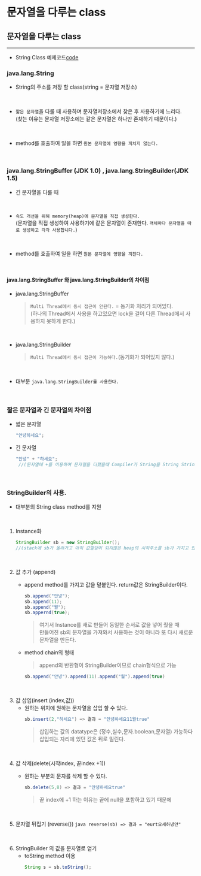 문자열을 다루는 class
==
## 문자열을 다루는 class
---
* String Class 예제코드[code](https://github.com/LeeWoooo/SIST_Class/blob/master/Java/Day(20.11.12)/String_Class/UseStringBuilder.java)
### java.lang.String 

* String의 주소를 저장 할 class(string = 문자열 저장소) 

<br>

* `짧은 문자열`을 다룰 때 사용하며 문자열저장소에서 찾은 후 사용하기에 느리다. <br>
(찾는 이유는 문자열 저장소에는 같은 문자열은 하나만 존재하기 때문이다.) 

<br>

* method를 호출하여 일을 하면 `원본 문자열에 영향을 끼치지 않는다.`

<br>

### java.lang.StringBuffer (JDK 1.0) , java.lang.StringBuilder(JDK 1.5)

* 긴 문자열을 다룰 때

<br>


* `속도 개선을 위해 memory(heap)에 문자열을 직접 생성한다.`<br>
(문자열을 직접 생성하여 사용하기에 같은 문자열이 존재한다. `객체마다 문자열을 따로 생성하고 각각 사용합니다.`)

<br>

* method를 호출하여 일을 하면 `원본 문자열에 영향을 끼친다.`

<br>

#### java.lang.StringBuffer 와 java.lang.StringBuilder의 차이점

* java.lang.StringBuffer
    > `Multi Thread에서 동시 접근이 안된다.` = 동기화 처리가 되어있다. <br>
    (하나의 Thread에서 사용을 하고있으면 lock을 걸어 다른 Thread에서 사용하지 못하게 한다.)

<br>

* java.lang.StringBuilder
    >`Multi Thread에서 동시 접근이 가능하다.`(동기화가 되어있지 않다.)

<br>

* 대부분 `java.lang.StringBuilder를 사용한다.`

<br>
   
### 짧은 문자열과 긴 문자열의 차이점

* 짧은 문자열
    ```java
    "안녕하세요";
    ```
* 긴 문자열 
    ```java
    "안녕" + "하세요";
     //(문자열에 +를 이용하여 문자열을 더했을때 Compiler가 String을 String StringBuilder로 바꿔준다.)
    ```

<br>

### StringBuilder의 사용.

* 대부분의 String class method를 지원

<br>

1. Instance화
     ```java
    StringBuilder sb = new StringBuilder();
    //(stack에 sb가 올라가고 아직 값할당이 되지않은 heap의 시작주소를 sb가 가지고 있는다.)
    ```

<br>

2. 값 추가 (append)

   * append method를 가지고 값을 덭붙인다. return값은 StringBuilder이다.
        ```java
        sb.append("안녕");
        sb.append(11);
        sb.append("월");
        sb.appernd(true);
        ```
        >여기서 Instance를  새로 만들어 동일한 순서로 값을 넣어 줬을 때<br> 
        만들어진 sb의 문자열을 가져와서 사용하는 것이 아니라 또 다시 새로운 문자열을 만든다.
    
    * method chain의 형태
        >append의 반환형이 StringBuilder이므로 chain형식으로 가능
        ```java
        sb.append("안녕").append(11).append("월").append(true)
        ```

<br>

3. 값 삽입(insert (index,값))
    * 원하는 위치에 원하는 문자열을 삽입 할 수 있다.
        ```java
        sb.insert(2,"하세요") => 결과 = "안녕하세요11월true"
        ```
        >삽입하는 값의 datatype은 (정수,실수,문자.boolean,문자열) 가능하다 <br>
        삽입되는 자리에 있던 값은 뒤로 밀린다.

<br>

4. 값 삭제(delete(시작index, 끝index +1))

    * 원하는 부분의 문자를 삭제 할 수 있다.
        ```java
        sb.delete(5,8) => 결과 = "안녕하세요true"
        ```
        >끝 index에 +1 하는 이유는 끝에 null을 포함하고 있기 때문에

<br>

5. 문자열 뒤집기 (reverse())
        ```java
        reverse(sb) => 결과 = "eurt요세하녕안"
        ```

<br>

6. StringBuilder 의 값을 문자열로 얻기
    * toString method 이용
        ```java
        String s = sb.toString();
        ```
